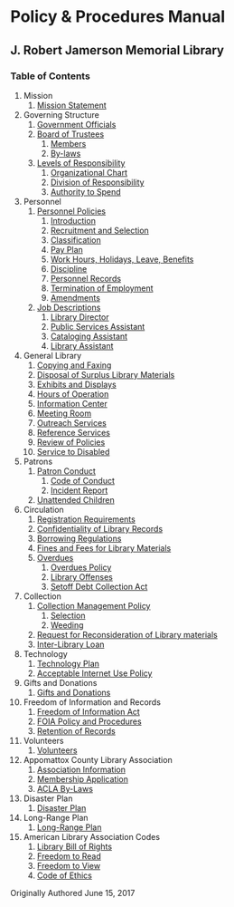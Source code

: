 [1.1]: mission/mission-statement.md
[2.1]: governing_structure/government-officials.md
[2.2]: governing_structure/board-of-trustees.md
[2.2.1]: governing_structure/board-of-trustees.md#members
[2.2.2]: governing_structure/board-of-trustees.md#by-laws
[2.3]: governing_structure/levels-of-responsibility.md
[2.3.1]: governing_structure/levels-of-responsibility.md#organizational-chart
[2.3.2]: governing_structure/levels-of-responsibility.md#division-of-responsibility
[2.3.3]: governing_structure/levels-of-responsibility.md#authority-to-spend
[3.1]: personnel/personnel-policies.md
[3.1.1]: personnel/personnel-policies.md#introduction
[3.1.2]: personnel/personnel-policies.md#recruitment-and-selection
[3.1.3]: personnel/personnel-policies.md#classification
[3.1.4]: personnel/personnel-policies.md#pay-plan
[3.1.5]: personnel/personnel-policies.md#work-hours-holidays-leave-benefits
[3.1.6]: personnel/personnel-policies.md#discipline
[3.1.7]: personnel/personnel-policies.md#personnel-records
[3.1.8]: personnel/personnel-policies.md#termination-of-employment
[3.1.9]: personnel/personnel-policies.md#amendments
[3.2]: personnel/job-descriptions.md
[3.2.1]: personnel/job-descriptions.md#library-director
[3.2.2]: personnel/job-descriptions.md#public-services-assistant
[3.2.3]: personnel/job-descriptions.md#cataloging-assistant
[3.2.4]: personnel/job-descriptions.md#library-assistant
[4.1]: general_library/copying-and-faxing.md
[4.2]: general_library/disposal-of-surplus-library-materials.md
[4.3]: general_library/exhibits-and-displays.md
[4.4]: general_library/hours-of-operation.md
[4.5]: general_library/information-center.md
[4.6]: general_library/meeting-room.md
[4.7]: general_library/outreach-services.md
[4.8]: general_library/reference-services.md
[4.9]: general_library/review-of-policies.md
[4.10]: general_library/service-to-disabled.md
[5.1]: patrons/patron-conduct.md
[5.1.1]: patrons/patron-conduct.md#code-of-conduct
[5.1.2]: patrons/patron-conduct.md#incident-report
[5.2]: patrons/unattended-children.md
[6.1]: circulation/registration-requirements.md
[6.2]: circulation/confidentiality-of-library-records.md
[6.3]: circulation/borrowing-regulations.md
[6.4]: circulation/fines-and-fees-for-library-materials.md
[6.5]: circulation/overdues.md
[6.5.1]: circulation/overdues.md#overdues-policy
[6.5.2]: circulation/overdues.md#library-offenses
[6.5.3]: circulation/overdues.md#setoff-debt-collection-act
[7.1]: collection/collection-management-policy.md
[7.1.1]: collection/collection-management-policy.md#selection
[7.1.2]: collection/collection-management-policy.md#weeding
[7.2]: collection/request-for-reconsideration-of-library-materials.md
[7.3]: collection/inter-library-loan.md
[8.1]: technology/technology-plan.md
[8.2]: technology/acceptable-internet-use-policy.md
[9.1]: gifts_and_donations/gifts-and-donations.md
[10.1]: freedom_of_information_and_records/freedom-of-information-act.md
[10.2]: freedom_of_information_and_records/foia-policy-and-procedures.md
[10.3]: freedom_of_information_and_records/retention-of-records.md
[11.1]: volunteers/volunteers.md
[12.1]: appomattox_county_library_association/association-information.md
[12.2]: appomattox_county_library_association/membership-application.md
[12.3]: appomattox_county_library_association/acla-by-laws.md
[13.1]: disaster_plan/disaster-plan.md
[14.1]: long_range_plan/long-range-plan.md
[15.1]: american_library_association_codes/library-bill-of-rights.md
[15.2]: american_library_association_codes/freedom-to-read.md
[15.3]: american_library_association_codes/freedom-to-view.md
[15.4]: american_library_association_codes/code-of-ethics.md

# Policy & Procedures Manual
## J. Robert Jamerson Memorial Library
### Table of Contents

1. Mission
	1. [Mission Statement][1.1]
2. Governing Structure
	1. [Government Officials][2.1]
	3. [Board of Trustees][2.2]
		1. [Members][2.2.1]
		2. [By-laws][2.2.2]
	4. [Levels of Responsibility][2.3]
		1. [Organizational Chart][2.3.1]
		2. [Division of Responsibility][2.3.2]
		3. [Authority to Spend][2.3.3]
3. Personnel
	1. [Personnel Policies][3.1]
		1. [Introduction][3.1.1]
		2. [Recruitment and Selection][3.1.2]
		3. [Classification][3.1.3]
		4. [Pay Plan][3.1.4]
		5. [Work Hours, Holidays, Leave, Benefits][3.1.5]
		6. [Discipline][3.1.6]
		7. [Personnel Records][3.1.7]
		8. [Termination of Employment][3.1.8]
		9. [Amendments][3.1.9]
	2. [Job Descriptions][3.2]
		1. [Library Director][3.2.1]
		2. [Public Services Assistant][3.2.2]
		3. [Cataloging Assistant][3.2.3]
		4. [Library Assistant][3.2.4]
4. General Library
	1. [Copying and Faxing][4.1]
	2. [Disposal of Surplus Library Materials][4.2]
	3. [Exhibits and Displays][4.3]
	4. [Hours of Operation][4.4]
	5. [Information Center][4.5]
	6. [Meeting Room][4.6]
	7. [Outreach Services][4.7]
	8. [Reference Services][4.8]
	9. [Review of Policies][4.9]
	10. [Service to Disabled][4.10]
5. Patrons
	1. [Patron Conduct][5.1]
		1. [Code of Conduct][5.1.1]
		2. [Incident Report][5.1.2]
	2. [Unattended Children][5.2]
6. Circulation
	1. [Registration Requirements][6.1]
	2. [Confidentiality of Library Records][6.2]
	3. [Borrowing Regulations][6.3]
	4. [Fines and Fees for Library Materials][6.4]
	5. [Overdues][6.5]
		1. [Overdues Policy][6.5.1]
		2. [Library Offenses][6.5.2]
		3. [Setoff Debt Collection Act][6.5.3]
7. Collection
	1. [Collection Management Policy][7.1]
		1. [Selection][7.1.1]
		2. [Weeding][7.1.2]
	2. [Request for Reconsideration of Library materials][7.2]
	3. [Inter-Library Loan][7.3]
8. Technology
	1. [Technology Plan][8.1]
	2. [Acceptable Internet Use Policy][8.2]
9. Gifts and Donations
	1. [Gifts and Donations][9.1]
10. Freedom of Information and Records
	1. [Freedom of Information Act][10.1]
	2. [FOIA Policy and Procedures][10.2]
	3. [Retention of Records][10.3]
11. Volunteers
	1. [Volunteers][11.1]
12. Appomattox County Library Association
	1. [Association Information][12.1]
	2. [Membership Application][12.2]
	3. [ACLA By-Laws][12.3]
13. Disaster Plan
	1. [Disaster Plan][13.1]
14. Long-Range Plan
	1. [Long-Range Plan][14.1]
15. American Library Association Codes
	1. [Library Bill of Rights][15.1]
	2. [Freedom to Read][15.2]
	3. [Freedom to View][15.3]
	4. [Code of Ethics][15.4]


Originally Authored June 15, 2017
